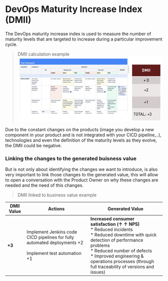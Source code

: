 # DevOps Maturity Increase Index (DMII)

The DevOps maturity increase index is used to measure the number of maturity levels that are 
targeted to increase during a particular improvement cycle. 

> DMII calculation example
![framework example](../assets/example1.png) 


Due to the constant changes on the products (image you develop a new component in your product and 
is not integrated with your CICD pipeline,..), technologies and even the definition of the maturity 
levels as they evolve, the DMII could be negative.

### Linking the changes to the generated buisness value
But is not only about identifying the changes we want to introduce, is also very important to link 
those changes to the generated value, this will allow to open a conversation with the Product Owner 
on why these changes are needed and the need of this changes.

>DMII linked to business value example

DMII Value | Actions | Generated Value   
---------- | ----- | ----
<b>+3</b> | Implement Jenkins code CICD pipelines for fully automated deployments +2 <br><br> Implement test automation +1  | <b>Increased consumer satisfaction (↑ ↑ NPS)</b> <br> * Reduced incidents <br> * Reduced downtime with quick detection of performance problems <br> * Reduced number of defects <br> * Improved engineering & operations processes (through full traceability of versions and issues) 
   